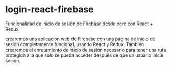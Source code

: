 # login-react-firebase
Funcionalidad de inicio de sesión de Firebase desde cero con React + Redux

crearemos una aplicación web de Firebase con una página de inicio de sesión completamente funcional, usando React y Redux. También crearemos el enrutamiento de inicio de sesión necesario para tener una ruta protegida a la que solo se pueda acceder después de que un usuario inicie sesión.
